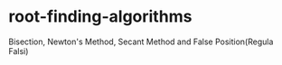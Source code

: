 # root-finding-algorithms
Bisection, Newton's Method, Secant Method and False Position(Regula Falsi)
